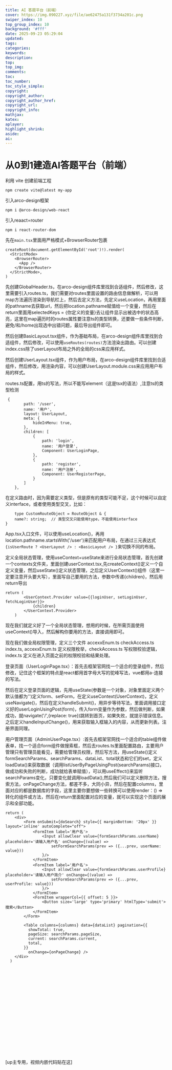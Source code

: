 ```yaml
---
title: AI 答题平台（前端）
cover: https://img.090227.xyz/file/ae62475a131f3734a201c.png
swiper_index: 10
top_group_index: 10
background: '#fff'
date: 2025-09-23 05:29:04
updated:
tags:
categories:
keywords:
description:
top:
top_img:
comments:
toc:
toc_number:
toc_style_simple:
copyright:
copyright_author:
copyright_author_href:
copyright_url:
copyright_info:
mathjax:
katex:
aplayer:
highlight_shrink:
aside:
ai:
---
```



# 从0到1建造AI答题平台（前端）

利用 vite 创建前端工程
```
npm create vite@latest my-app
```

引入arco-design框架
```
npm i @arco-design/web-react
```

引入reaact=router
```
npm i react-router-dom
```

先在`main.tsx`里面用严格模式+BrowserRouter包裹
```
createRoot(document.getElementById('root')!).render(
  <StrictMode>
    <BrowserRouter>
      <App />
    </BrowserRouter>
  </StrictMode>,
)
```

先创建GlobalHeader.ts，在arco-design组件库里找到合适组件，然后修改，这里需要引入routes.ts，我们需要对routes里面设置的路由信息做解析，可以用map方法遍历渲染到导航栏上，然后去定义方法，先定义useLocation，再用里面的pathname去获取url，然后把location.pathname赋值给一个变量，然后在return里面用selectedKeys = {你定义的变量}去让组件显示出被选中的状态高亮，这里在map遍历时的routes属性要注意ts的类型转换，还要做一些条件判断，避免/和/home出现选中出错问题，最后导出组件即可。

然后创建BasicLayout.tsx组件，作为基础布局，在arco-design组件库里找到合适组件，然后修改，可以使用`useRoutes(routes)`方法渲染出路由。可以创建index.css除了userLayout布局之外的全局的css来应用样式。

然后创建UserLayout.tsx组件，作为用户布局，在arco-design组件库里找到合适组件，然后修改，用<Outlet />渲染内容，可以创建UserLayout.module.css来应用用户布局的样式。

routes.ts配置，用ts的写法，所以不能写element（这是tsx的语法）,注意ts的类型检测
```
 {
        path: '/user',
        name: '用户',
        layout: UserLayout,
        meta: {
            hideInMenu: true,
        },
        children: [
            {
                path: 'login',
                name: '用户登录',
                Component: UserLoginPage,
            },
            {
                path: 'register',
                name: '用户注册',
                Component: UserRegisterPage,
            }
        ]
    },
```
在定义路由时，因为需要定义类型，但是原有的类型可能不足，这个时候可以自定义interface，或者使用类型交叉，比如：
```
    type CustomRouteObject = RouteObject & {
    name?: string;  // 类型交叉只能使用type，不能使用interface
}
```

App.tsx入口文件，可以使用useLocation()，再用location.pathname.startsWith('/user')来匹配用户布局，在通过三元表达式`{isUserRoute ? <UserLayout /> : <BasicLayout /> }`来切换不同的布局。

定义全局状态管理，使用useContext+useState来进行全局状态管理，首先创建一个contexts文件夹，里面创建userContext.tsx,先createContext()定义一个自定义变量，然后useState()定义状态管理，之后定义UserContext()组件（这里一定要注意开头要大写），里面写自己要用的方法，参数中传递{children}，然后用return导出
```
return (
        <UserContext.Provider value={{loginUser, setLoginUser, fetchLoginUser}}>
            {children}
        </UserContext.Provider>
    )
```

现在我们就定义好了一个全局状态管理，想用的时候，在所需页面使用useContext()导入，然后解构你要用的方法，直接调用即可。

现在我们做全局权限管理，定义三个文件 accexxEnum.ts  checkAccess.ts  index.ts,
accexxEnum.ts 定义权限枚举，checkAccess.ts 写权限校验逻辑，index.ts 定义在进入页面之前的权限校验和结果处理。

登录页面（UserLoginPage.tsx）：首先去框架官网找一个适合的登录组件，然后修改，记住这个框架的特点是react都用首字母大写的驼峰写法，vue都用a-连接的写法。

然后在定义登录页面的逻辑，先用useState(参数是一个对象，对象里面定义两个默认值都为'')定义form、setForm，在定义useContext(UserContext)，定义useNavigate()，然后在定义handleSubmit()，用异步等待写法，里面调用接口定义好的userLoginUsingPost(form)，传入form变量作为参数，然后做判断，如果成功，就navigate('/',{replace: true})跳转到首页，如果失败，就提示错误信息。之后定义handleInputChange()，用来获取输入框输入的内容，从而更新列表。注册界面同理。

用户管理页面（AdminUserPage.tsx）:首先去框架官网找一个适合的table组件做表单，找一个适合form组件做搜索框，然后去routes.ts里面配置路由，主要用户管理只有管理员能看见，需要给管理员权限，然后写方法，用useState()定义formSearchParams、searchParams、dataList、total状态和它们的set，定义loadData()来获取数据（调用listUserByPageUsingPost(searchParams)接口，做成功和失败的判断，成功就给表单赋值），可以用useEffect()来监听searchParams变化，只要变化就调用loadData(),然后我们可以定义删除方法，搜索方法，onPageChange方法，都差不多，大同小异，然后在配置columns，里面对应的都是数据库的字段，这里主要你要想做一些转换可以使用render：() => 转化的组件或方法，然后在return里面配置对应的变量，就可以实现这个页面的展示和全部功能。
```
return (
    <div>
        <Form onSubmit={doSearch} style={{ marginBottom: '20px' }} layout='inline' autoComplete="off">
            <FormItem label='用户名'>
                <Input allowClear value={formSearchParams.userName} placeholder='请输入用户名' onChange={(value) =>
                    setFormSearchParams(prev => ({...prev, userName: value}))
                }/>
            </FormItem>
            <FormItem label='用户名'>
                <Input allowClear value={formSearchParams.userProfile} placeholder='请输入用户简介' onChange={(value) =>
                    setFormSearchParams(prev => ({...prev, userProfile: value}))
                }/>
            </FormItem>
            <FormItem wrapperCol={{ offset: 5 }}>
                <Button size='large' type='primary' htmlType='submit'>搜索</Button>
            </FormItem>
        </Form>

        <Table columns={columns} data={dataList} pagination={{
          showTotal: true,
          pageSize: searchParams.pageSize,
          current: searchParams.current,
          total,
        }}
          onChange={onPageChange} />
    </div>
  )
```










<div class="video-container">
[up主专用，视频内嵌代码贴在这]
</div>

<style>
.video-container {
    position: relative;
    width: 100%;
    padding-top: 56.25%; /* 16:9 aspect ratio (height/width = 9/16 * 100%) */
}

.video-container iframe {
    position: absolute;
    top: 0;
    left: 0;
    width: 100%;
    height: 100%;
}
</style>
